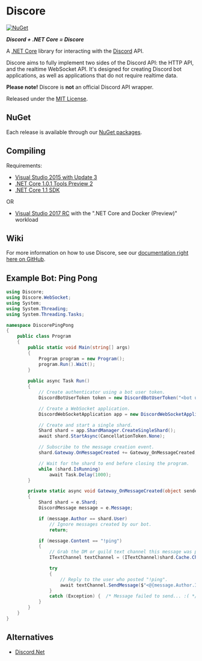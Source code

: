 # Discore
[![NuGet](https://img.shields.io/nuget/v/Discore.svg?style=flat-square?maxAge=2592000)](https://www.nuget.org/packages/Discore/)

***Discord + .NET Core = Discore***

A [.NET Core](https://dotnet.github.io/) library for interacting with the [Discord](https://discordapp.com/) API.

Discore aims to fully implement two sides of the Discord API: the HTTP API, and the realtime WebSocket API. It's designed for creating Discord bot applications, as well as applications that do not require realtime data.

**Please note!** Discore is **not** an official Discord API wrapper.

Released under the [MIT License](../master/LICENSE.md).

## NuGet
Each release is available through our [NuGet packages](https://www.nuget.org/packages/Discore/).

## Compiling
Requirements:
- [Visual Studio 2015 with Update 3](https://www.microsoft.com/net/core#windowsvs2015)
- [.NET Core 1.0.1 Tools Preview 2](https://www.microsoft.com/net/core#windowsvs2015)
- [.NET Core 1.1 SDK](https://www.microsoft.com/net/download/core#/current)

OR
- [Visual Studio 2017 RC](https://www.microsoft.com/net/core#windowsvs2017) with the ".NET Core and Docker (Preview)" workload

## Wiki
For more information on how to use Discore, see our [documentation right here on GitHub](https://github.com/BundledSticksInkorperated/Discore/wiki).

## Example Bot: Ping Pong
```csharp
using Discore;
using Discore.WebSocket;
using System;
using System.Threading;
using System.Threading.Tasks;

namespace DiscorePingPong
{
    public class Program
    {
        public static void Main(string[] args)
        {
            Program program = new Program();
            program.Run().Wait();
        }
		
        public async Task Run()
        {
            // Create authenticator using a bot user token.
            DiscordBotUserToken token = new DiscordBotUserToken("<bot user token goes here>");

            // Create a WebSocket application.
            DiscordWebSocketApplication app = new DiscordWebSocketApplication(token);

            // Create and start a single shard.
            Shard shard = app.ShardManager.CreateSingleShard();
            await shard.StartAsync(CancellationToken.None);

            // Subscribe to the message creation event.
            shard.Gateway.OnMessageCreated += Gateway_OnMessageCreated;

            // Wait for the shard to end before closing the program.
            while (shard.IsRunning)
                await Task.Delay(1000);
        }

        private static async void Gateway_OnMessageCreated(object sender, MessageEventArgs e)
        {
            Shard shard = e.Shard;
            DiscordMessage message = e.Message;

            if (message.Author == shard.User)
                // Ignore messages created by our bot.
                return;

            if (message.Content == "!ping")
            {
                // Grab the DM or guild text channel this message was posted in from cache.
                ITextChannel textChannel = (ITextChannel)shard.Cache.Channels.Get(message.ChannelId);

                try
                {
                    // Reply to the user who posted "!ping".
                    await textChannel.SendMessage($"<@{message.Author.Id}> Pong!");
                }
                catch (Exception) {  /* Message failed to send... :( */ }
            }
        }
    }
}
```

## Alternatives
- [Discord.Net](https://github.com/RogueException/Discord.Net)
